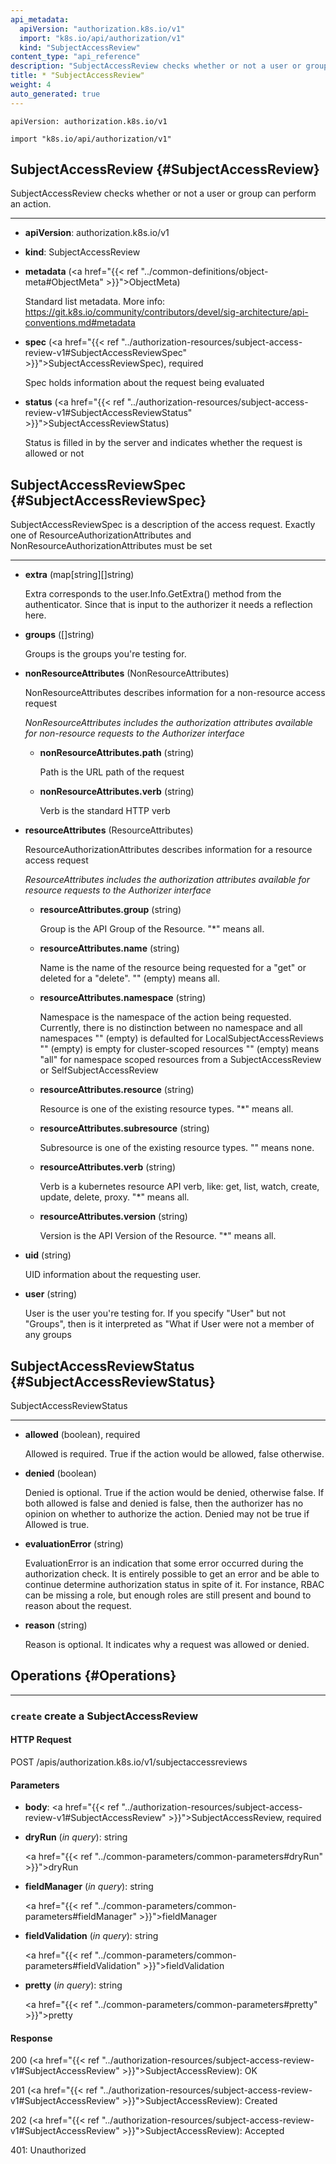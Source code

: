 ```yaml
---
api_metadata:
  apiVersion: "authorization.k8s.io/v1"
  import: "k8s.io/api/authorization/v1"
  kind: "SubjectAccessReview"
content_type: "api_reference"
description: "SubjectAccessReview checks whether or not a user or group can perform an action."
title: * "SubjectAccessReview"
weight: 4
auto_generated: true
---
```


<!--
The file is auto-generated from the Go source code of the component using a generic
[generator](https://github.com/kubernetes-sigs/reference-docs/). To learn how
to generate the reference documentation, please read
[Contributing to the reference documentation](/docs/contribute/generate-ref-docs/).
To update the reference content, please follow the 
[Contributing upstream](/docs/contribute/generate-ref-docs/contribute-upstream/)
guide. You can file document formatting bugs against the
[reference-docs](https://github.com/kubernetes-sigs/reference-docs/) project.
-->

`apiVersion: authorization.k8s.io/v1`

`import "k8s.io/api/authorization/v1"`


## SubjectAccessReview {#SubjectAccessReview}

SubjectAccessReview checks whether or not a user or group can perform an action.

<hr>

- **apiVersion**: authorization.k8s.io/v1


- **kind**: SubjectAccessReview


- **metadata** (<a href="{{< ref "../common-definitions/object-meta#ObjectMeta" >}}">ObjectMeta</a>)

  Standard list metadata. More info: https://git.k8s.io/community/contributors/devel/sig-architecture/api-conventions.md#metadata

- **spec** (<a href="{{< ref "../authorization-resources/subject-access-review-v1#SubjectAccessReviewSpec" >}}">SubjectAccessReviewSpec</a>), required

  Spec holds information about the request being evaluated

- **status** (<a href="{{< ref "../authorization-resources/subject-access-review-v1#SubjectAccessReviewStatus" >}}">SubjectAccessReviewStatus</a>)

  Status is filled in by the server and indicates whether the request is allowed or not





## SubjectAccessReviewSpec {#SubjectAccessReviewSpec}

SubjectAccessReviewSpec is a description of the access request.  Exactly one of ResourceAuthorizationAttributes and NonResourceAuthorizationAttributes must be set

<hr>

- **extra** (map[string][]string)

  Extra corresponds to the user.Info.GetExtra() method from the authenticator.  Since that is input to the authorizer it needs a reflection here.

- **groups** ([]string)

  Groups is the groups you're testing for.

- **nonResourceAttributes** (NonResourceAttributes)

  NonResourceAttributes describes information for a non-resource access request

  <a name="NonResourceAttributes"></a>
  *NonResourceAttributes includes the authorization attributes available for non-resource requests to the Authorizer interface*

  - **nonResourceAttributes.path** (string)

    Path is the URL path of the request

  - **nonResourceAttributes.verb** (string)

    Verb is the standard HTTP verb

- **resourceAttributes** (ResourceAttributes)

  ResourceAuthorizationAttributes describes information for a resource access request

  <a name="ResourceAttributes"></a>
  *ResourceAttributes includes the authorization attributes available for resource requests to the Authorizer interface*

  - **resourceAttributes.group** (string)

    Group is the API Group of the Resource.  "*" means all.

  - **resourceAttributes.name** (string)

    Name is the name of the resource being requested for a "get" or deleted for a "delete". "" (empty) means all.

  - **resourceAttributes.namespace** (string)

    Namespace is the namespace of the action being requested.  Currently, there is no distinction between no namespace and all namespaces "" (empty) is defaulted for LocalSubjectAccessReviews "" (empty) is empty for cluster-scoped resources "" (empty) means "all" for namespace scoped resources from a SubjectAccessReview or SelfSubjectAccessReview

  - **resourceAttributes.resource** (string)

    Resource is one of the existing resource types.  "*" means all.

  - **resourceAttributes.subresource** (string)

    Subresource is one of the existing resource types.  "" means none.

  - **resourceAttributes.verb** (string)

    Verb is a kubernetes resource API verb, like: get, list, watch, create, update, delete, proxy.  "*" means all.

  - **resourceAttributes.version** (string)

    Version is the API Version of the Resource.  "*" means all.

- **uid** (string)

  UID information about the requesting user.

- **user** (string)

  User is the user you're testing for. If you specify "User" but not "Groups", then is it interpreted as "What if User were not a member of any groups





## SubjectAccessReviewStatus {#SubjectAccessReviewStatus}

SubjectAccessReviewStatus

<hr>

- **allowed** (boolean), required

  Allowed is required. True if the action would be allowed, false otherwise.

- **denied** (boolean)

  Denied is optional. True if the action would be denied, otherwise false. If both allowed is false and denied is false, then the authorizer has no opinion on whether to authorize the action. Denied may not be true if Allowed is true.

- **evaluationError** (string)

  EvaluationError is an indication that some error occurred during the authorization check. It is entirely possible to get an error and be able to continue determine authorization status in spite of it. For instance, RBAC can be missing a role, but enough roles are still present and bound to reason about the request.

- **reason** (string)

  Reason is optional.  It indicates why a request was allowed or denied.





## Operations {#Operations}



<hr>






### `create` create a SubjectAccessReview

#### HTTP Request

POST /apis/authorization.k8s.io/v1/subjectaccessreviews

#### Parameters


- **body**: <a href="{{< ref "../authorization-resources/subject-access-review-v1#SubjectAccessReview" >}}">SubjectAccessReview</a>, required

  


- **dryRun** (*in query*): string

  <a href="{{< ref "../common-parameters/common-parameters#dryRun" >}}">dryRun</a>


- **fieldManager** (*in query*): string

  <a href="{{< ref "../common-parameters/common-parameters#fieldManager" >}}">fieldManager</a>


- **fieldValidation** (*in query*): string

  <a href="{{< ref "../common-parameters/common-parameters#fieldValidation" >}}">fieldValidation</a>


- **pretty** (*in query*): string

  <a href="{{< ref "../common-parameters/common-parameters#pretty" >}}">pretty</a>



#### Response


200 (<a href="{{< ref "../authorization-resources/subject-access-review-v1#SubjectAccessReview" >}}">SubjectAccessReview</a>): OK

201 (<a href="{{< ref "../authorization-resources/subject-access-review-v1#SubjectAccessReview" >}}">SubjectAccessReview</a>): Created

202 (<a href="{{< ref "../authorization-resources/subject-access-review-v1#SubjectAccessReview" >}}">SubjectAccessReview</a>): Accepted

401: Unauthorized

